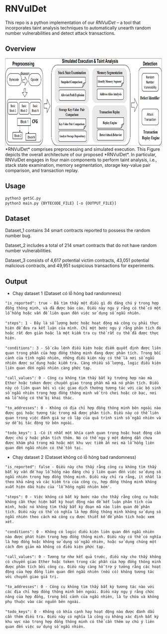 # RNVulDet

This repo is a python implementation of our *RNVulDet* – a tool that incorporates taint analysis techniques to automatically unearth random number vulnerabilities and detect attack transactions.


## Overview
<div align=center><img width="880" height="280" src="./figs/overview.png"/></div>
*RNVulDet* comprises preprocessing and simulated execution. This Figure depicts the overall architecture of our proposed *RNVulDet*. In particular, RNVulDet engages in four main components to perform taint analysis, i.e., stack state examination, memory segmentation, storage key-value pair comparison, and transaction replay.

## Usage

```
python3 getSC.py
python3 main.py {BYTECODE_FILE} [-o {OUTPUT_FILE}]
```

## Dataset
Dataset\_1 contains 34 smart contracts reported to possess the random number bug.

Dataset\_2 includes a total of 214 smart contracts that do not have random number vulnerabilities.

Dataset\_3 consists of 4,617 potential victim contracts, 43,051 potential malicious contracts, and 49,951 suspicious transactions for experiments.

## Output
- Chạy dataset 1 (Dataset có lỗ hỏng bad randomness)
```
"is_reported": true - Đã tìm thấy một điều gì đó đáng chú ý trong hợp đồng thông minh, và đã được báo cáo. Điều này ngụ ý rằng có thể có một lỗ hổng hoặc vấn đề liên quan đến việc sử dụng số ngẫu nhiên.

"steps": 1 - Đây là số lượng bước hoặc hoạt động mà công cụ phải thực hiện để đưa ra kết luận của mình. Chỉ một bước ngụ ý rằng phân tích đó hoặc rất đơn giản hoặc là một kiểm tra cụ thể rất cụ thể đã được thực hiện.

"conditions": 3 - Số câu lệnh điều kiện hoặc điểm quyết định được liên quan trong phần của hợp đồng thông minh đang được phân tích. Trong bối cảnh của tính ngẫu nhiên, những điều kiện này có thể là nơi số ngẫu nhiên được sử dụng hoặc kiểm tra. Càng nhiều số lượng, logic điều kiện liên quan đến ngẫu nhiên càng phức tạp.

"call_values": 0 - Công cụ không tìm thấy bất kỳ trường hợp nào mà Ether hoặc token được chuyển giao trong phần mã mà nó phân tích. Điều này có liên quan bởi vì các giao dịch thường tương tác với các bộ sinh số ngẫu nhiên trong hợp đồng thông minh về trò chơi hoặc cờ bạc, nơi mà lỗ hổng có thể bị khai thác.

"to_addresses": 0 - Không có địa chỉ hợp đồng thông minh bên ngoài nào được gọi hoặc tương tác trong mã được phân tích. Điều này có thể liên quan trong việc đánh giá sự cô lập của quá trình sinh số ngẫu nhiên và sự dễ bị tác động từ bên ngoài.

"todo_keys": 1 -Có ít nhất một khía cạnh quan trọng hoặc hoạt động cần được chú ý hoặc phân tích thêm. Nó có thể ngụ ý một đường dẫn chưa được khám phá trong mã hoặc một khu vực tiềm ẩn nơi mà lỗ hổng liên quan đến ngẫu nhiên có thể tồn tại.
```
- Chạy dataset 2 (Dataset không có lỗ hỏng bad randomness)
```
"is_reported": false - Điều này cho thấy rằng công cụ không tìm thấy bất kỳ vấn đề hay lỗ hổng nào đáng chú ý liên quan đến việc sử dụng số ngẫu nhiên trong hợp đồng thông minh. Điều này chỉ ra rằng, ít nhất là theo khả năng và các kiểm tra của công cụ, hợp đồng thông minh không xuất hiện dấu hiệu của 'lỗ hổng ngẫu nhiên kém'.

"steps": 0 - Việc không có bất kỳ bước nào cho thấy rằng công cụ hoặc không cần thực hiện bất kỳ hoạt động nào để kết luận phân tích của mình, hoặc nó không tìm thấy bất kỳ đoạn mã nào liên quan để phân tích. Điều này có thể có nghĩa là hợp đồng thông minh không sử dụng số ngẫu nhiên theo cách mà công cụ được thiết kế để phân tích hoặc xem xét.

"conditions": 0 - Không có logic điều kiện liên quan đến ngẫu nhiên nào được phát hiện trong hợp đồng thông minh. Điều này có thể có nghĩa là hợp đồng hoặc không sử dụng số ngẫu nhiên, hoặc sử dụng chúng một cách đơn giản mà không có điều kiện phức tạp.

"call_values": 0 - Tương tự như kết quả trước, điều này cho thấy không có chuyển giao Ether hoặc token trong các phần của hợp đồng thông minh được phân tích bởi công cụ. Điều này càng hỗ trợ ý tưởng rằng các hoạt động của hợp đồng liên quan đến ngẫu nhiên (nếu có) không tương tác với chuyển giao giá trị.

"to_addresses": 0 - Công cụ không tìm thấy bất kỳ tương tác nào với các địa chỉ hợp đồng thông minh bên ngoài. Điều này ngụ ý rằng chức năng của hợp đồng, trong bối cảnh của ngẫu nhiên, là tự chứa và không phụ thuộc vào các nguồn bên ngoài.

"todo_keys": 0 - Không có khía cạnh hay hoạt động nào được đánh dấu cần thêm điều tra. Điều này có nghĩa là công cụ không xác định bất kỳ khu vực nào trong hợp đồng thông minh có thể cần thêm sự chú ý liên quan đến việc sử dụng số ngẫu nhiên.
```
